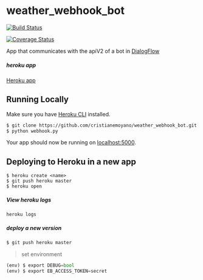 # weather_webhook_bot
[![Build Status](https://travis-ci.org/cristianemoyano/weather_webhook_bot.svg?branch=master)](https://travis-ci.org/cristianemoyano/weather_webhook_bot)

[![Coverage Status](https://coveralls.io/repos/github/cristianemoyano/weather_webhook_bot/badge.svg)](https://coveralls.io/github/cristianemoyano/weather_webhook_bot)

App that communicates with the apiV2 of a bot in [DialogFlow](https://dialogflow.com/)


##### heroku app
[Heroku app](https://weather-webhook-bot-app.herokuapp.com/)


## Running Locally

Make sure you have [Heroku CLI](https://cli.heroku.com/) installed.

```sh
$ git clone https://github.com/cristianemoyano/weather_webhook_bot.git # or clone your own fork
$ python webhook.py
```

Your app should now be running on [localhost:5000](http://localhost:5000/).

## Deploying to Heroku in a new app

```
$ heroku create <name>
$ git push heroku master
$ heroku open
```

##### View heroku logs
`heroku logs`

##### deploy a new version
```sh
$ git push heroku master
```


> set environment
```python
(env) $ export DEBUG=bool
(env) $ export EB_ACCESS_TOKEN=secret
```
